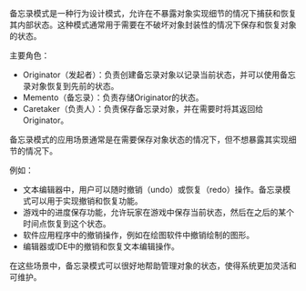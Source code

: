 备忘录模式是一种行为设计模式，允许在不暴露对象实现细节的情况下捕获和恢复其内部状态。这种模式通常用于需要在不破坏对象封装性的情况下保存和恢复对象的状态。

主要角色：
   - Originator（发起者）：负责创建备忘录对象以记录当前状态，并可以使用备忘录对象恢复到先前的状态。
   - Memento（备忘录）：负责存储Originator的状态。
   - Caretaker（负责人）：负责保存备忘录对象，并在需要时将其返回给Originator。

备忘录模式的应用场景通常是在需要保存对象状态的情况下，但不想暴露其实现细节的情况下。

例如：
- 文本编辑器中，用户可以随时撤销（undo）或恢复（redo）操作。备忘录模式可以用于实现撤销和恢复功能。
- 游戏中的进度保存功能，允许玩家在游戏中保存当前状态，然后在之后的某个时间点恢复到这个状态。
- 软件应用程序中的撤销操作，例如在绘图软件中撤销绘制的图形。
- 编辑器或IDE中的撤销和恢复文本编辑操作。

在这些场景中，备忘录模式可以很好地帮助管理对象的状态，使得系统更加灵活和可维护。